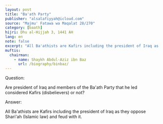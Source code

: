 ```yaml
---
layout: post
title: "Ba'ath Party"
publisher: "alsalafiyyah@icloud.com"
source: "Majmu' Fatawa wa Maqalat 28/270"
category: [baath]
hijri: Dhu al-Hijjah 3, 1441 AH
lang: en
note: false
excerpt: "All Ba'athists are Kafirs including the president of Iraq as they oppose Shari'ah (Islamic law) and feud with it."
muftis:
  chairman: 
    - name: Shaykh Abdul-Aziz ibn Baz
      url: /biography/binbaz/
---
```


Question: 

Are president of Iraq and members of the Ba'ath Party that he led considered Kafirs (disbelievers) or not? 

Answer:

All Ba'athists are Kafirs including the president of Iraq as they oppose Shari'ah (Islamic law) and feud with it.


